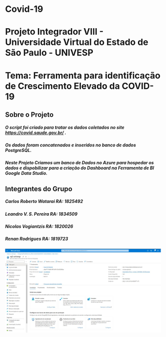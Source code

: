 # Covid-19

# Projeto Integrador VIII - Universidade Virtual do Estado de São Paulo - UNIVESP
# Tema: Ferramenta para identificação de Crescimento Elevado da COVID-19 

## Sobre o Projeto
##### O script foi criado para tratar os dados coletados no site https://covid.saude.gov.br/ .
##### Os dados foram concatenados e inseridos no banco de dados PostgreSQL.
##### Neste Projeto Criamos um banco de Dados no Azure para hospedar os dados e dispobilizar para a criação do Dashboard na Ferramenta de BI Google Data Studio.



## Integrantes do Grupo
##### Carlos Roberto Watarai RA: 1825492
##### Leandro V. S. Pereira RA: 1834509
##### Nicolas Vogiantzis RA: 1820026
##### Renan Rodrigues RA: 1819723

<!--Imagens session-->
<p align="center">
  <img src="./img/azure_painel.jpg" tittle="Azure Painel">
</p>
